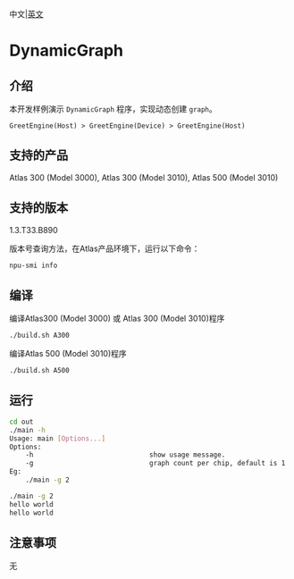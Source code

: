 中文|[英文](README.md)
# DynamicGraph

## 介绍

本开发样例演示 `DynamicGraph` 程序，实现动态创建 `graph`。

```
GreetEngine(Host) > GreetEngine(Device) > GreetEngine(Host)
```

## 支持的产品

Atlas 300 (Model 3000), Atlas 300 (Model 3010), Atlas 500 (Model 3010)

## 支持的版本

1.3.T33.B890

版本号查询方法，在Atlas产品环境下，运行以下命令：
```bash
npu-smi info
```

## 编译

编译Atlas300 (Model 3000) 或 Atlas 300 (Model 3010)程序
```bash
./build.sh A300
```

编译Atlas 500 (Model 3010)程序
```bash
./build.sh A500
```

## 运行

```bash
cd out
./main -h
Usage: main [Options...]
Options:
    -h                             show usage message.
    -g                             graph count per chip, default is 1
Eg:
    ./main -g 2

./main -g 2
hello world
hello world
```

## 注意事项

无